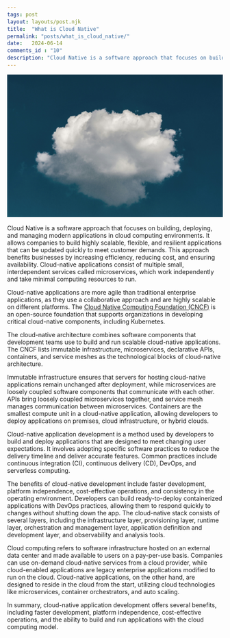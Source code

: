 ```yaml
---
tags: post
layout: layouts/post.njk
title:  "What is Cloud Native"
permalink: "posts/what_is_cloud_native/"
date:   2024-06-14
comments_id : "10"
description: "Cloud Native is a software approach that focuses on building, deploying, and managing modern applications in cloud computing environments."
---
```


![](/assets/images/c-dustin-K-Iog-Bqf8E-unsplash.jpg)

Cloud Native is a software approach that focuses on building, deploying, and managing modern applications in cloud computing environments. It allows companies to build highly scalable, flexible, and resilient applications that can be updated quickly to meet customer demands. This approach benefits businesses by increasing efficiency, reducing cost, and ensuring availability. Cloud-native applications consist of multiple small, interdependent services called microservices, which work independently and take minimal computing resources to run.

Cloud-native applications are more agile than traditional enterprise applications, as they use a collaborative approach and are highly scalable on different platforms. The [Cloud Native Computing Foundation (CNCF)](https://www.cncf.io) is an open-source foundation that supports organizations in developing critical cloud-native components, including Kubernetes.

The cloud-native architecture combines software components that development teams use to build and run scalable cloud-native applications. The CNCF lists immutable infrastructure, microservices, declarative APIs, containers, and service meshes as the technological blocks of cloud-native architecture.

Immutable infrastructure ensures that servers for hosting cloud-native applications remain unchanged after deployment, while microservices are loosely coupled software components that communicate with each other. APIs bring loosely coupled microservices together, and service mesh manages communication between microservices. Containers are the smallest compute unit in a cloud-native application, allowing developers to deploy applications on premises, cloud infrastructure, or hybrid clouds.

Cloud-native application development is a method used by developers to build and deploy applications that are designed to meet changing user expectations. It involves adopting specific software practices to reduce the delivery timeline and deliver accurate features. Common practices include continuous integration (CI), continuous delivery (CD), DevOps, and serverless computing.

The benefits of cloud-native development include faster development, platform independence, cost-effective operations, and consistency in the operating environment. Developers can build ready-to-deploy containerized applications with DevOps practices, allowing them to respond quickly to changes without shutting down the app. The cloud-native stack consists of several layers, including the infrastructure layer, provisioning layer, runtime layer, orchestration and management layer, application definition and development layer, and observability and analysis tools.

Cloud computing refers to software infrastructure hosted on an external data center and made available to users on a pay-per-use basis. Companies can use on-demand cloud-native services from a cloud provider, while cloud-enabled applications are legacy enterprise applications modified to run on the cloud. Cloud-native applications, on the other hand, are designed to reside in the cloud from the start, utilizing cloud technologies like microservices, container orchestrators, and auto scaling.

In summary, cloud-native application development offers several benefits, including faster development, platform independence, cost-effective operations, and the ability to build and run applications with the cloud computing model.
